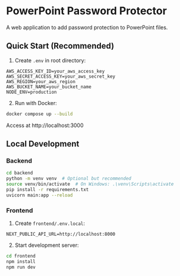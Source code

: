 # PowerPoint Password Protector

A web application to add password protection to PowerPoint files.


## Quick Start (Recommended)
1. Create `.env` in root directory:
```env
AWS_ACCESS_KEY_ID=your_aws_access_key
AWS_SECRET_ACCESS_KEY=your_aws_secret_key
AWS_REGION=your_aws_region
AWS_BUCKET_NAME=your_bucket_name
NODE_ENV=production
```

2. Run with Docker:
```bash
docker compose up --build
```

Access at http://localhost:3000

## Local Development

### Backend
```bash
cd backend
python -m venv venv  # Optional but recommended
source venv/bin/activate  # On Windows: .\venv\Scripts\activate
pip install -r requirements.txt
uvicorn main:app --reload
```

### Frontend
1. Create `frontend/.env.local`:
```env
NEXT_PUBLIC_API_URL=http://localhost:8000
```

2. Start development server:
```bash
cd frontend
npm install
npm run dev
```

